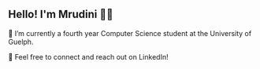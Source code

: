 ## Hello! I'm Mrudini 👋🏼

🌱 I’m currently a fourth year Computer Science student at the University of Guelph. 

💼 Feel free to connect and reach out on LinkedIn!
